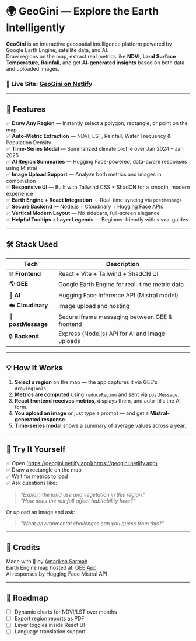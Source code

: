 
# 🌍 GeoGini — Explore the Earth Intelligently

**GeoGini** is an interactive geospatial intelligence platform powered by Google Earth Engine, satellite data, and AI.  
Draw regions on the map, extract real metrics like **NDVI**, **Land Surface Temperature**, **Rainfall**, and get **AI-generated insights** based on both data and uploaded images.

### 🔗 Live Site: [GeoGini on Netlify](https://geogini.netlify.app)

---

## 🚀 Features

✅ **Draw Any Region** — Instantly select a polygon, rectangle, or point on the map  
✅ **Auto-Metric Extraction** — NDVI, LST, Rainfall, Water Frequency & Population Density  
✅ **Time-Series Modal** — Summarized climate profile over Jan 2024 – Jan 2025  
✅ **AI Region Summaries** — Hugging Face-powered, data-aware responses using Mistral  
✅ **Image Upload Support** — Analyze both metrics and images in combination  
✅ **Responsive UI** — Built with Tailwind CSS + ShadCN for a smooth, modern experience  
✅ **Earth Engine + React Integration** — Real-time syncing via `postMessage`  
✅ **Secure Backend** — Node.js + Cloudinary + Hugging Face APIs  
✅ **Vertical Modern Layout** — No sidebars, full-screen elegance  
✅ **Helpful Tooltips + Layer Legends** — Beginner-friendly with visual guides

---


## 🛠️ Stack Used

| Tech                | Description                                      |
|---------------------|--------------------------------------------------|
| 🌐 **Frontend**      | React + Vite + Tailwind + ShadCN UI             |
| 🌎 **GEE**           | Google Earth Engine for real-time metric data   |
| 🧠 **AI**            | Hugging Face Inference API (Mistral model)      |
| ☁️ **Cloudinary**    | Image upload and hosting                        |
| 📡 **postMessage**   | Secure iframe messaging between GEE & frontend  |
| 🔒 **Backend**       | Express (Node.js) API for AI and image uploads  |

---

## 💡 How It Works

1. **Select a region** on the map — the app captures it via GEE's `drawingTools`.
2. **Metrics are computed** using `reduceRegion` and sent via `postMessage`.
3. **React frontend receives metrics**, displays them, and auto-fills the AI form.
4. **You upload an image** or just type a prompt — and get a **Mistral-generated response**.
5. **Time-series modal** shows a summary of average values across a year.

---


## 🧪 Try It Yourself

✅ Open [https://geogini.netlify.app](https://geogini.netlify.app)  
✅ Draw a rectangle on the map  
✅ Wait for metrics to load  
✅ Ask questions like:

> _"Explain the land use and vegetation in this region."_  
> _"How does the rainfall affect habitability here?"_

Or upload an image and ask:

> _"What environmental challenges can you guess from this?"_

---

## 🙌 Credits

Made with 💙 by [Antariksh Sarmah](https://github.com/AntSpace14)  
Earth Engine map hosted at: [GEE App](https://antariksh.users.earthengine.app/view/geogini-gee-latest)  
AI responses by Hugging Face Mistral API

---

## 🏁 Roadmap

- [ ] Dynamic charts for NDVI/LST over months  
- [ ] Export region reports as PDF  
- [ ] Layer toggles inside React UI  
- [ ] Language translation support  
